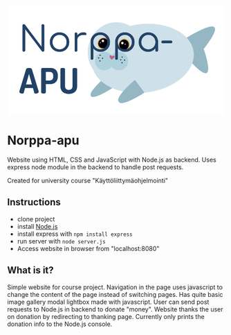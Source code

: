![norppa](https://github.com/jansipil/norppa-apu/raw/master/public/images/norppalogo-01.png "Norppa-apu")

# Norppa-apu

Website using HTML, CSS and JavaScript with Node.js as backend. Uses express node module in the backend to handle post requests.

Created for university course "Käyttöliittymäohjelmointi"


## Instructions

* clone project
* install [Node.js](https://nodejs.org/en/)
* install express with `npm install express`
* run server with `node server.js`
* Access website in browser from "localhost:8080"

## What is it?

Simple website for course project. Navigation in the page uses javascript to change the content of the page instead of switching pages. Has quite basic image gallery modal lightbox made with javascript. User can send post requests to Node.js in backend to donate "money". Website thanks the user on donation by redirecting to thanking page. Currently only prints the donation info to the Node.js console.
